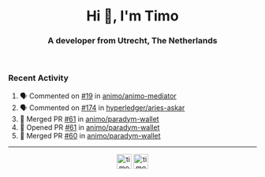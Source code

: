 <h1 align="center">Hi 👋, I'm Timo</h1>
<h3 align="center">A developer from Utrecht, The Netherlands</h3>
<br/>
<!-- https://github.com/rahuldkjain/github-profile-readme-generator --!>

<!--  <p align="left"><img src="https://github-readme-stats.vercel.app/api?username=timoglastra&show_icons=true&count_private=true&" alt="timoglastra" /></p> --!>

<!--
Github language stats
<p align="left"><img src="https://github-readme-stats.vercel.app/api/top-langs/?username=timoglastra&layout=compact" alt="timoglastra" /><p>
-->

<!-- Codestats language stats -->
<!-- <p align="left"><img src="https://codestats-readme.vercel.app/api/top-langs/?username=timoglastra&layout=compact&language_count=12" alt="timoglastra" /><p>    --!>
  
<h3>Recent Activity</h3>

<!--START_SECTION:activity-->
1. 🗣 Commented on [#19](https://github.com/animo/animo-mediator/issues/19#issuecomment-1701242473) in [animo/animo-mediator](https://github.com/animo/animo-mediator)
2. 🗣 Commented on [#174](https://github.com/hyperledger/aries-askar/issues/174#issuecomment-1700778242) in [hyperledger/aries-askar](https://github.com/hyperledger/aries-askar)
3. 🎉 Merged PR [#61](https://github.com/animo/paradym-wallet/pull/61) in [animo/paradym-wallet](https://github.com/animo/paradym-wallet)
4. 💪 Opened PR [#61](https://github.com/animo/paradym-wallet/pull/61) in [animo/paradym-wallet](https://github.com/animo/paradym-wallet)
5. 🎉 Merged PR [#60](https://github.com/animo/paradym-wallet/pull/60) in [animo/paradym-wallet](https://github.com/animo/paradym-wallet)
<!--END_SECTION:activity-->

---

<p align="center">
<a href="https://twitter.com/timoglastra" target="blank"><img align="center" src="https://cdn.jsdelivr.net/npm/simple-icons@3.0.1/icons/twitter.svg" alt="timoglastra" height="30" width="30" /></a>
<a href="https://linkedin.com/in/timoglastra" target="blank"><img align="center" src="https://cdn.jsdelivr.net/npm/simple-icons@3.0.1/icons/linkedin.svg" alt="timoglastra" height="30" width="30" /></a>
</p>



